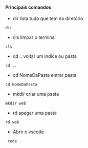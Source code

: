 #### Principais comandos
* dir lista tudo que tem no diretório
 ```
 dir
 ```

 * cls limpar o terminal
 ```
 cls
 ```

 * cd .. voltar um indice ou pasta
 ```
 cd ..
 ```  

 * cd NomeDaPasta entrar pasta
 ```
 cd NomeDaPasta
 ```  

 * mkdir criar uma pasta
 ```
 mkdir web
 ```  

 * rd apagar uma pasta
 ```
 rd web
 ```
* Abrir o vscode
```
 code . 
```